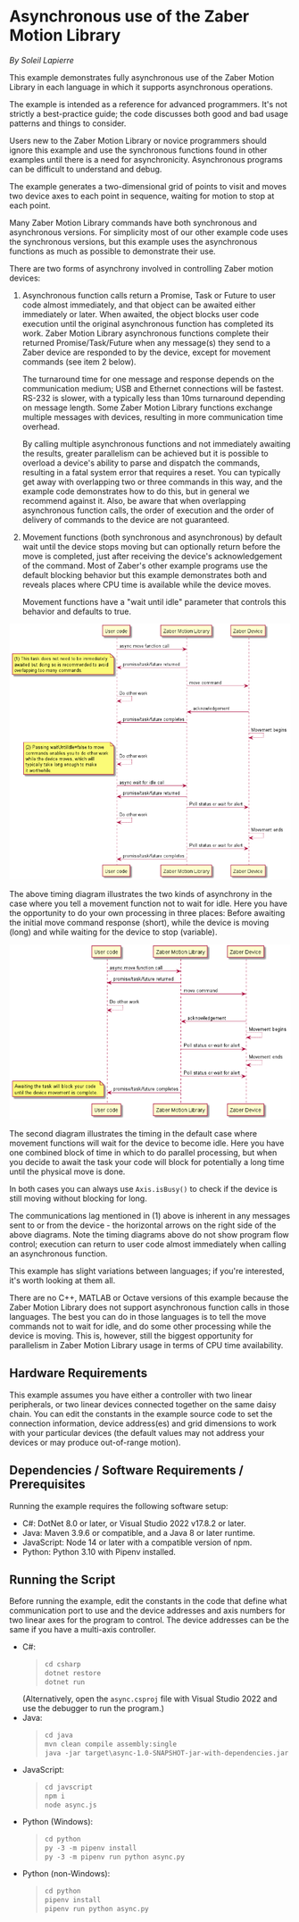 # Asynchronous use of the Zaber Motion Library

*By Soleil Lapierre*

This example demonstrates fully asynchronous use of the Zaber Motion Library in each language in which
it supports asynchronous operations.

The example is intended as a reference for advanced programmers. It's not strictly a best-practice guide;
the code discusses both good and bad usage patterns and things to consider.

Users new to the Zaber Motion Library or novice programmers should ignore this example and use the synchronous functions
found in other examples until there is a need for asynchronicity. Asynchronous programs can
be difficult to understand and debug.

The example generates a two-dimensional grid of points to visit and moves two
device axes to each point in sequence, waiting for motion to stop at each point.

Many Zaber Motion Library commands have both synchronous and asynchronous versions. For simplicity
most of our other example code uses the synchronous versions, but this example uses the asynchronous
functions as much as possible to demonstrate their use.

There are two forms of asynchrony involved in controlling Zaber motion devices:
1. Asynchronous function calls return a Promise, Task or Future to user code almost immediately,
   and that object can be awaited either immediately or later. When awaited, the object blocks user code
   execution until the original asynchronous function has completed its work. Zaber Motion Library
   asynchronous functions complete their returned Promise/Task/Future when any message(s) they send to
   a Zaber device are responded to by the device, except for movement commands (see item 2 below).

   The turnaround time for one message and response depends on the communication medium; USB and
   Ethernet connections will be fastest. RS-232 is slower, with a typically less than 10ms turnaround
   depending on message length. Some Zaber Motion Library functions exchange multiple messages with
   devices, resulting in more communication time overhead.

   By calling multiple asynchronous functions and not immediately awaiting the results, greater parallelism
   can be achieved but it is possible to overload a device's ability to parse and dispatch the commands,
   resulting in a fatal system error that requires a reset. You can typically get away with overlapping
   two or three commands in this way, and the example code demonstrates how to do this, but in general
   we recommend against it. Also, be aware that when overlapping asynchronous function calls, the order
   of execution and the order of delivery of commands to the device are not guaranteed.

2. Movement functions (both synchronous and asynchronous) by default wait until the device stops moving
   but can optionally return before the move is completed, just after receiving the device's
   acknowledgement of the command. Most of Zaber's other example programs use the default blocking behavior
   but this example demonstrates both and reveals places where CPU time is available while the device moves.

   Movement functions have a "wait until idle" parameter that controls this behavior and defaults to true.

![timing.png](img/timing.png)

The above timing diagram illustrates the two kinds of asynchrony in the case where you tell a movement function
not to wait for idle. Here you have the opportunity to do your own processing in three places: Before awaiting
the initial move command response (short), while the device is moving (long) and while waiting for the device
to stop (variable).

![timing2.png](img/timing2.png)

The second diagram illustrates the timing in the default case where movement functions will wait for the device to
become idle. Here you have one combined block of time in which to do parallel processing, but when you decide
to await the task your code will block for potentially a long time until the physical move is done.

In both cases you can always use `Axis.isBusy()` to check if the device is still moving without blocking for long.


The communications lag mentioned in (1) above is inherent in any messages sent to or from the device - the horizontal
arrows on the right side of the above diagrams. Note the timing diagrams above
do not show program flow control; execution can return to user code almost immediately when calling an
asynchronous function.

This example has slight variations between languages; if you're interested, it's worth looking at them all.

There are no C++, MATLAB or Octave versions of this example because the Zaber Motion Library does not support asynchronous
function calls in those languages. The best you can do in those languages is to tell the move commands not to wait for idle,
and do some other processing while the device is moving. This is, however, still the biggest opportunity for parallelism
in Zaber Motion Library usage in terms of CPU time availability.


## Hardware Requirements

This example assumes you have either a controller with two linear peripherals, or two linear devices
connected together on the same daisy chain. You can edit the constants in the example source code to set
the connection information, device address(es) and grid dimensions to work with your particular devices (the
default values may not address your devices or may produce out-of-range motion).


## Dependencies / Software Requirements / Prerequisites

Running the example requires the following software setup:
* C#: DotNet 8.0 or later, or Visual Studio 2022 v17.8.2 or later.
* Java: Maven 3.9.6 or compatible, and a Java 8 or later runtime.
* JavaScript: Node 14 or later with a compatible version of npm.
* Python: Python 3.10 with Pipenv installed.


## Running the Script

Before running the example, edit the constants in the code that define what communication port to use
and the device addresses and axis numbers for two linear axes for the program to control.
The device addresses can be the same if you have a multi-axis controller.

* C#:
  > ```
  > cd csharp
  > dotnet restore
  > dotnet run
  > ```
  (Alternatively, open the `async.csproj` file with Visual Studio 2022 and use the debugger to run the program.)
* Java:
  > ```
  > cd java
  > mvn clean compile assembly:single
  > java -jar target\async-1.0-SNAPSHOT-jar-with-dependencies.jar
  > ```
* JavaScript:
  > ```
  > cd javscript
  > npm i
  > node async.js
  > ```
* Python (Windows):
  > ```
  > cd python
  > py -3 -m pipenv install
  > py -3 -m pipenv run python async.py
  > ```
* Python (non-Windows):
  > ```
  > cd python
  > pipenv install
  > pipenv run python async.py
  > ```
